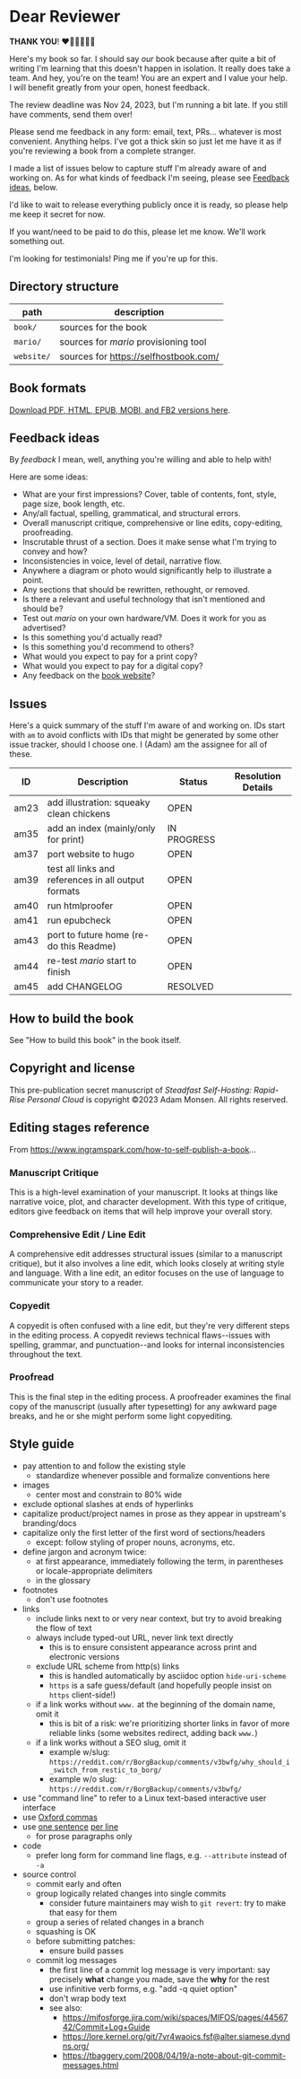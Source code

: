 # Dear Reviewer

**THANK YOU**! ❤️🧡💛💚💙💜

Here's my book so far. I should say *our* book because after quite a bit of writing I'm learning that this doesn't happen in isolation. It really does take a team. And hey, you're on the team! You are an expert and I value your help. I will benefit greatly from your open, honest feedback.

The review deadline was Nov 24, 2023, but I'm running a bit late. If you still have comments, send them over!

Please send me feedback in any form: email, text, PRs... whatever is most convenient. Anything helps. I've got a thick skin so just let me have it as if you're reviewing a book from a complete stranger.

I made a list of issues below to capture stuff I'm already aware of and working on. As for what kinds of feedback I'm seeing, please see [Feedback ideas](#feedback-ideas), below.

I'd like to wait to release everything publicly once it is ready, so please help me keep it secret for now.

If you want/need to be paid to do this, please let me know. We'll work something out.

I'm looking for testimonials! Ping me if you're up for this.

## Directory structure

| path       | description                           |
|------------|---------------------------------------|
| `book/`    | sources for the book                  |
| `mario/`   | sources for _mario_ provisioning tool |
| `website/` | sources for https://selfhostbook.com/ |

## Book formats

[Download PDF, HTML, EPUB, MOBI, and FB2 versions here](https://github.com/meonkeys/shb-review/releases/).

## Feedback ideas

By _feedback_ I mean, well, anything you're willing and able to help with!

Here are some ideas:

* What are your first impressions? Cover, table of contents, font, style, page size, book length, etc.
* Any/all factual, spelling, grammatical, and structural errors.
* Overall manuscript critique, comprehensive or line edits, copy-editing, proofreading.
* Inscrutable thrust of a section. Does it make sense what I'm trying to convey and how?
* Inconsistencies in voice, level of detail, narrative flow.
* Anywhere a diagram or photo would significantly help to illustrate a point.
* Any sections that should be rewritten, rethought, or removed.
* Is there a relevant and useful technology that isn't mentioned and should be?
* Test out _mario_ on your own hardware/VM. Does it work for you as advertised?
* Is this something you'd actually read?
* Is this something you'd recommend to others?
* What would you expect to pay for a print copy?
* What would you expect to pay for a digital copy?
* Any feedback on the [book website](https://selfhostbook.com)?

## Issues

Here's a quick summary of the stuff I'm aware of and working on. IDs start with `am` to avoid conflicts with IDs that might be generated by some other issue tracker, should I choose one. I (Adam) am the assignee for all of these.

| ID   | Description | Status | Resolution Details |
|------|-------------|--------|--------------------|
| am23 | add illustration: squeaky clean chickens | OPEN | |
| am35 | add an index (mainly/only for print) | IN PROGRESS | |
| am37 | port website to hugo | OPEN | |
| am39 | test all links and references in all output formats | OPEN | |
| am40 | run htmlproofer | OPEN | |
| am41 | run epubcheck | OPEN | |
| am43 | port to future home (re-do this Readme) | OPEN | |
| am44 | re-test _mario_ start to finish | OPEN | |
| am45 | add CHANGELOG | RESOLVED | |

## How to build the book

See "How to build this book" in the book itself.

## Copyright and license

This pre-publication secret manuscript of _Steadfast Self-Hosting: Rapid-Rise Personal Cloud_ is copyright &copy;2023 Adam Monsen. All rights reserved.

## Editing stages reference

From <https://www.ingramspark.com/how-to-self-publish-a-book>...

### Manuscript Critique

This is a high-level examination of your manuscript. It looks at things like narrative voice, plot, and character development. With this type of critique, editors give feedback on items that will help improve your overall story.

### Comprehensive Edit / Line Edit

A comprehensive edit addresses structural issues (similar to a manuscript critique), but it also involves a line edit, which looks closely at writing style and language. With a line edit, an editor focuses on the use of language to communicate your story to a reader.

### Copyedit

A copyedit is often confused with a line edit, but they're very different steps in the editing process. A copyedit reviews technical flaws--issues with spelling, grammar, and punctuation--and looks for internal inconsistencies throughout the text.

### Proofread

This is the final step in the editing process. A proofreader examines the final copy of the manuscript (usually after typesetting) for any awkward page breaks, and he or she might perform some light copyediting.

## Style guide

* pay attention to and follow the existing style
    * standardize whenever possible and formalize conventions here
* images
    * center most and constrain to 80% wide
* exclude optional slashes at ends of hyperlinks
* capitalize product/project names in prose as they appear in upstream's branding/docs
* capitalize only the first letter of the first word of sections/headers
    * except: follow styling of proper nouns, acronyms, etc.
* define jargon and acronym twice:
    * at first appearance, immediately following the term, in parentheses or locale-appropriate delimiters
    * in the glossary
* footnotes
    * don't use footnotes
* links
    * include links next to or very near context, but try to avoid breaking the flow of text
    * always include typed-out URL, never link text directly
        * this is to ensure consistent appearance across print and electronic versions
    * exclude URL scheme from http(s) links
        * this is handled automatically by asciidoc option `hide-uri-scheme`
        * `https` is a safe guess/default (and hopefully people insist on `https` client-side!)
    * if a link works without `www.` at the beginning of the domain name, omit it
        * this is bit of a risk: we're prioritizing shorter links in favor of more reliable links (some websites redirect, adding back `www.`)
    * if a link works without a SEO slug, omit it
        * example w/slug: `https://reddit.com/r/BorgBackup/comments/v3bwfg/why_should_i_switch_from_restic_to_borg/`
        * example w/o slug: `https://reddit.com/r/BorgBackup/comments/v3bwfg/`
* use "command line" to refer to a Linux text-based interactive user interface
* use [Oxford commas](https://en.wikipedia.org/wiki/Serial_comma)
* use [one sentence](https://asciidoctor.org/docs/asciidoc-recommended-practices/#one-sentence-per-line) [per line](https://sive.rs/1s)
	* for prose paragraphs only
* code
    * prefer long form for command line flags, e.g. `--attribute` instead of `-a`
* source control
    * commit early and often
    * group logically related changes into single commits
        * consider future maintainers may wish to `git revert`: try to make that easy for them
    * group a series of related changes in a branch
    * squashing is OK
    * before submitting patches:
        * ensure build passes
    * commit log messages
        * the first line of a commit log message is very important: say precisely **what** change you made, save the **why** for the rest
        * use infinitive verb forms, e.g. "add -q quiet option"
        * don't wrap body text
        * see also:
            * <https://mifosforge.jira.com/wiki/spaces/MIFOS/pages/4456742/Commit+Log+Guide>
            * <https://lore.kernel.org/git/7vr4waoics.fsf@alter.siamese.dyndns.org/>
            * <https://tbaggery.com/2008/04/19/a-note-about-git-commit-messages.html>
